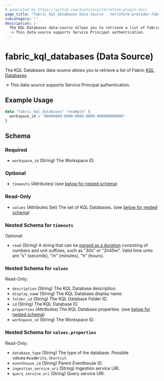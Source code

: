 ```yaml
---
# generated by https://github.com/hashicorp/terraform-plugin-docs
page_title: "fabric_kql_databases Data Source - terraform-provider-fabric"
subcategory: ""
description: |-
  The KQL Databases data-source allows you to retrieve a list of Fabric KQL Databases https://learn.microsoft.com/fabric/real-time-intelligence/create-database.
  -> This data-source supports Service Principal authentication.
---
```


# fabric_kql_databases (Data Source)

The KQL Databases data-source allows you to retrieve a list of Fabric [KQL Databases](https://learn.microsoft.com/fabric/real-time-intelligence/create-database).

-> This data-source supports Service Principal authentication.

## Example Usage

```terraform
data "fabric_kql_databases" "example" {
  workspace_id = "00000000-0000-0000-0000-000000000000"
}
```

<!-- schema generated by tfplugindocs -->
## Schema

### Required

- `workspace_id` (String) The Workspace ID.

### Optional

- `timeouts` (Attributes) (see [below for nested schema](#nestedatt--timeouts))

### Read-Only

- `values` (Attributes Set) The set of KQL Databases. (see [below for nested schema](#nestedatt--values))

<a id="nestedatt--timeouts"></a>

### Nested Schema for `timeouts`

Optional:

- `read` (String) A string that can be [parsed as a duration](https://pkg.go.dev/time#ParseDuration) consisting of numbers and unit suffixes, such as "30s" or "2h45m". Valid time units are "s" (seconds), "m" (minutes), "h" (hours).

<a id="nestedatt--values"></a>

### Nested Schema for `values`

Read-Only:

- `description` (String) The KQL Database description.
- `display_name` (String) The KQL Database display name.
- `folder_id` (String) The KQL Database Folder ID.
- `id` (String) The KQL Database ID.
- `properties` (Attributes) The KQL Database properties. (see [below for nested schema](#nestedatt--values--properties))
- `workspace_id` (String) The Workspace ID.

<a id="nestedatt--values--properties"></a>

### Nested Schema for `values.properties`

Read-Only:

- `database_type` (String) The type of the database. Possible values:`ReadWrite`, `Shortcut`.
- `eventhouse_id` (String) Parent Eventhouse ID.
- `ingestion_service_uri` (String) Ingestion service URI.
- `query_service_uri` (String) Query service URI.
